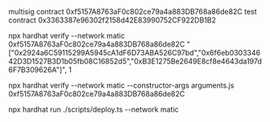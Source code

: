 multisig contract 0xf5157A8763aF0c802ce79a4a883DB768a86de82C
test contract 0x3363387e96302f2158d42E83990752CF922DB1B2

npx hardhat verify --network matic 0xf5157A8763aF0c802ce79a4a883DB768a86de82C "["0x2924a6C59115299A5945cA1dF6D73ABA526C97bd","0x6f6eb030334642D3D1527B3D1b05fb08C16852d5","0xB3E1275Be2649E8cf8e4643da197d6F7B309626A"]", 1

npx hardhat verify --network matic --constructor-args arguments.js 0xf5157A8763aF0c802ce79a4a883DB768a86de82C


npx hardhat run ./scripts/deploy.ts --network matic